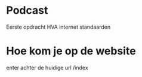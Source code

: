 # Podcast
Eerste opdracht HVA internet standaarden<br>

# Hoe kom je op de website
enter achter de huidige url /index <br>



